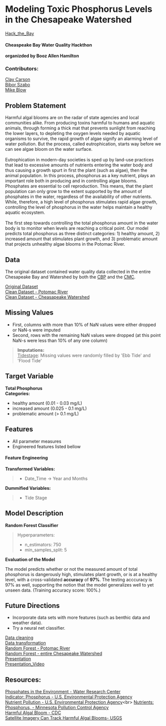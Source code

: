 # Modeling Toxic Phosphorus Levels in the Chesapeake Watershed
[Hack_the_Bay](https://hack-the-bay.devpost.com/?ref_content=default&ref_feature=challenge&ref_medium=portfolio)
#### Cheaspeake Bay Water Quality Hackthon 
**organizded by Booz Allen Hamilton**

### Contributors:

[Clay Carson](clayton.pa.carson@gmail.com) <br>
[Bibor Szabo](szabo.bibor@gmail.com) <br>
[Mike Blow](michaelblow@gmail.com)

## Problem Statement

Harmful algal blooms are on the radar of state agencies and local communities alike. From producing toxins harmful to humans and aquatic animals, through forming a thick mat that prevents sunlight from reaching the lower layers, to depleting the oxygen levels needed by aquatic organisms to survive, the rapid growth of algae signify an alarming level of water pollution. But the process, called eutrophication, starts way before we can see algae bloom on the water surface.<br>
<br>
Eutrophication in modern-day societies is sped up by land-use practices that lead to excessive amounts of nutrients entering the water body and thus causing a growth spurt in first the plant (such as algae), then the animal population. In this process, phosphorus as a key nutrient, plays an important role both in producing and in controlling algae blooms. Phosphates are essential to cell reproduction. This means, that the plant population can only grow to the extent supported by the amount of phosphates in the water, regardless of the availability of other nutrients. While, therefore, a high level of phosphorus stimulates rapid algae growth, controlling the level of phosphorus in the water helps maintain a healthy aquatic ecosystem.
 <br>
<br>
The first step towards controlling the total phosphorus amount in the water body is to monitor when levels are reaching a critical point. Our model predicts total phosphorus as three distinct categories: 1) healthy amount, 2) increased amount that stimulates plant growth, and 3) problematic amount that projects unhealthy algae blooms in the Potomac River.


## Data
The original dataset contained water quality data collected in the entire Chesapeake Bay and Watershed by both the [CBP](https://www.chesapeakebay.net/) and the [CMC](https://www.chesapeakemonitoringcoop.org/). <br>


[Original Dataset](https://drive.google.com/file/d/12uoFlcn8pgeuxD2-seFak36KTvrFPKCt/view?usp=sharing)<br>
[Clean Dataset - Potomac River](./data/WQ_FINAL_with_Parameters.csv)<br>
[Clean Dataset - Cheasapeake Watershed]()

## Missing Values
- First, columns with more than 10% of NaN values were either dropped or NaN-s were imputed
- Second, rows with the remaining NaN values were dropped (at this point NaN-s were less than 10% of any one column)

> __Imputations:__<br>
><ins>Tidestage</ins>: Missing values were randomly filled by 'Ebb Tide' and 'Flood Tide'

## Target Variable 
**Total Phosphorus** <br>
__Categories:__ 
- healthy amount (0.01 - 0.03 mg/L)
- increased amount (0.025 - 0.1 mg/L)
- problematic amount (\> 0.1 mg/L)

## Features

- All parameter measures <br>
- Engineered features listed bellow<br>

#### Feature Engineering
__Transformed Variables:__
> - Date_Time -> Year and Months

__Dummified Variables:__
> - Tide Stage


## Model Description

__Random Forest Classifier__<br>
> Hyperparameters:
> - n_estimators: 750
> - min_samples_split: 5

__Evaluation of the Model__<br>

The model predicts whether or not the measured amount of total phosphorus is dangerously high, stimulates plant growth, or is at a healthy level, with a cross-validated __accuracy__ of __97%__. The testing acccuracy is 97% as well, supporting the notion that the model generalizes well to yet unseen data. (Training accuracy score: 100%.) 

## Future Directions
- Incorporate data sets with more features (such as benthic data and weather data).
- Try a neural net classifier.

[Data cleaning](./01_WQ_Cleaning.ipynb)<br>
[Data transformation](./02_WQ_Transformation.ipynb)<br>
[Random Forest - Potomac River](./03_Model.ipynb)<br>
[Random Forest - entire Chesapeake Watershed](./03_Random_forest_Model.ipynb)<br>
[Presentation](https://docs.google.com/presentation/d/1VRkR6QItJFE4X_mQ_-9SEt9KG4hi2e0wdtYizV-QUO8/edit#slide=id.g98a1113318_0_268)<br>
[Presentation_Video](https://vimeo.com/458003934)


## Resources:
[Phosphates in the Environment - Water Research Center](https://water-research.net/index.php/phosphates)<br>
[Indicator: Phosphorus - U.S. Environmental Protection Agency](https://www.epa.gov/national-aquatic-resource-surveys/indicators-phosphorus)<br>
[Nutrient Pollution - U.S. Environmental Protection Agency](https://www.epa.gov/nutrientpollution/issue#:~:text=Nitrogen%20and%20phosphorus%20are%20nutrients,organisms%20that%20live%20in%20water.)<br>
[Nutrients: Phosphorus, - Minnesota Pollution Control Agency](https://www.pca.state.mn.us/sites/default/files/wq-iw3-22.pdf)<br>
[Harmful Algal Bloom - CDC](https://www.cdc.gov/habs/general.html)<br>
[Satellite Imagery Can Track Harmful Algal Blooms- USGS](https://www.usgs.gov/news/satellite-imagery-can-track-harmful-algal-blooms#:~:text=A%20joint%20collaboration%20between%20EPA,algal%20pigments%20in%20the%20water.)

